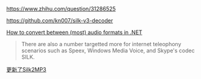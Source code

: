 https://www.zhihu.com/question/31286525

https://github.com/kn007/silk-v3-decoder

[How to convert between (most) audio formats in .NET](https://www.codeproject.com/articles/501521/how-to-convert-between-most-audio-formats-in-net)
> There are also a number targetted more for internet teleophony scenarios such as Speex, Windows Media Voice, and Skype's codec SILK. 

[更新了Silk2MP3](https://kn007.net/topics/update-silk2mp3-to-official-version/)
